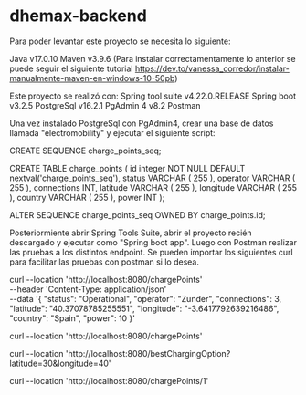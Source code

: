 # dhemax-backend

Para poder levantar este proyecto se necesita lo siguiente:

Java v17.0.10
Maven v3.9.6
(Para instalar correctamentamente lo anterior se puede seguir el siguiente tutorial https://dev.to/vanessa_corredor/instalar-manualmente-maven-en-windows-10-50pb)

Este proyecto se realizó con:
Spring tool suite v4.22.0.RELEASE
Spring boot v3.2.5
PostgreSql v16.2.1 
PgAdmin 4 v8.2
Postman

Una vez instalado PostgreSql con PgAdmin4, crear una base de datos llamada "electromobility" y ejecutar el siguiente script:

CREATE SEQUENCE charge_points_seq;

CREATE TABLE charge_points (
	id integer NOT NULL DEFAULT nextval('charge_points_seq'),
	status VARCHAR ( 255 ),
	operator VARCHAR ( 255 ),
	connections INT,
	latitude VARCHAR ( 255 ),
	longitude VARCHAR ( 255 ),
	country VARCHAR ( 255 ),
	power INT
);

ALTER SEQUENCE charge_points_seq
OWNED BY charge_points.id;

Posteriormiente abrir Spring Tools Suite, abrir el proyecto recién descargado y ejecutar como "Spring boot app".
Luego con Postman realizar las pruebas a los distintos endpoint.
Se pueden importar los siguientes curl para facilitar las pruebas con postman si lo desea.

curl --location 'http://localhost:8080/chargePoints' \
--header 'Content-Type: application/json' \
--data '{
    "status": "Operational",
    "operator": "Zunder",
    "connections": 3,
    "latitude": "40.37078785255551",
    "longitude": "-3.6417792639216486",
    "country": "Spain",
    "power": 10
}'

curl --location 'http://localhost:8080/chargePoints'

curl --location 'http://localhost:8080/bestChargingOption?latitude=30&longitude=40'

curl --location 'http://localhost:8080/chargePoints/1'
